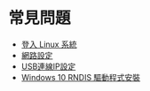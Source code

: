 # 常見問題

* [登入 Linux 系統](./faq/login-linux.md)
* [網路設定](./faq/network.md)
* [USB連線IP設定](./faq/gadget.md)
* [Windows 10 RNDIS 驅動程式安裝](./faq/windows10_rndis.md)
